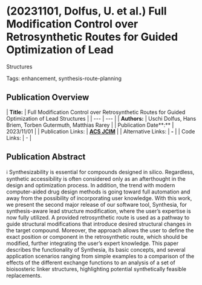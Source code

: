 # (20231101, Dolfus, U. et al.) Full Modification Control over Retrosynthetic Routes for Guided Optimization of Lead
Structures

Tags: enhancement, synthesis-route-planning

## Publication Overview

| **Title:**  | Full Modification Control over Retrosynthetic Routes for Guided Optimization of Lead
Structures |
| --- | --- |
| **Authors:**  | Uschi Dolfus, Hans Briem, Torben Gutermuth, Matthias Rarey |
| Publication Date**:**  | 2023/11/01 |
| Publication Links: | [**ACS JCIM**](https://pubs.acs.org/doi/10.1021/acs.jcim.3c01155) |
| Alternative Links: | **-** |
| Code Links: | - |

## Publication Abstract

<aside>
ℹ️ Synthesizability is essential for compounds designed in silico. Regardless, synthetic accessibility is often considered only as an afterthought in the design and optimization process. In addition, the trend with modern computer-aided drug design methods is going toward full automation and away from the possibility of incorporating user knowledge. With this work, we present the second major release of our software tool, Synthesia, for synthesis-aware lead structure modification, where the user’s expertise is now fully utilized. A provided retrosynthetic route is used as a pathway to guide structural modifications that introduce desired structural changes in the target compound. Moreover, the approach allows the user to define the exact position or component in the retrosynthetic route, which should be modified, further integrating the user’s expert knowledge. This paper describes the functionality of Synthesia, its basic concepts, and several application scenarios ranging from simple examples to a comparison of the effects of the different exchange functions to an analysis of a set of bioisosteric linker structures, highlighting potential synthetically feasible replacements.

</aside>